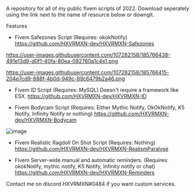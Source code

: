 
A repository for all of my public fivem scripts of 2022.
Download seperately using the link next to the name of resource below or downgit.

Features  
  
  - Fivem Safezones Script (Requires: okokNotify)
    https://github.com/HXVRMXN-dev/HXVRMXN-Safezones
 
  https://user-images.githubusercontent.com/107282158/185766438-491e13d9-d0f1-40fa-80ea-082760a1c4e1.png


  https://user-images.githubusercontent.com/107282158/185766415-204e7cd9-888f-4b0d-949c-89c6479b2a46.png

  
  
 
 
 - Fivem ID Script (Requires: MySQL) Doesn't require a framework like ESX.
  https://github.com/HXVRMXN-dev/HXVRMXN-ID
  
 
 
 
 - Fivem Bodycam Script (Requires: Either Mythic Notify, OkOkNotify, K5 Notify, Infinity Notify or nothing)
https://github.com/HXVRMXN-dev/HXVRMXN-Bodycam

![image](https://user-images.githubusercontent.com/107282158/185765783-7a92a0d0-32cf-458e-91e6-3adeff741847.png)
 



- Fivem Realistic Ragdoll On Shot Script (Requires: Nothing)
  https://github.com/HXVRMXN-dev/HXVRMXN-RealismParalyse
  
  
- Fivem Server-wide manual and automatic reminders.  (Requires: okokNotify, mythic notify, K5 Notify, Infinity notify or chat)
  https://github.com/HXVRMXN-dev/HXVRMXN-Reminders

Contact me on discord HXVRMXN#0484 if you want custom services.

